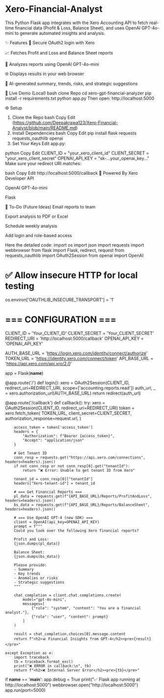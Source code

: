 # Xero-Financial-Analyst
This Python Flask app integrates with the Xero Accounting API to fetch real-time financial data (Profit &amp; Loss, Balance Sheet), and uses OpenAI GPT-4o-mini to generate automated insights and analysis.

✨ Features
🔐 Secure OAuth2 login with Xero

📈 Fetches Profit and Loss and Balance Sheet reports

🤖 Analyzes reports using OpenAI GPT-4o-mini

🌐 Displays results in your web browser

🧠 AI-generated summary, trends, risks, and strategic suggestions

🚀 Live Demo (Local)
bash
clone Repo
cd xero-gpt-financial-analyzer
pip install -r requirements.txt
python app.py
Then open: http://localhost:5000

⚙️ Setup
1. Clone the Repo
bash
Copy
Edit
(https://github.com/Deepakrawa123/Xero-Financial-Analyst/blob/main/README.md)
3. Install Dependencies
bash
Copy
Edit
pip install flask requests requests_oauthlib openai
4. Set Your Keys
Edit app.py:

python
Copy
Edit
CLIENT_ID = "your_xero_client_id"
CLIENT_SECRET = "your_xero_client_secret"
OPENAI_API_KEY = "sk-...your_openai_key..."
Make sure your redirect URI matches:

bash
Copy
Edit
http://localhost:5000/callback
🧠 Powered By
Xero Developer API

OpenAI GPT-4o-mini

Flask

📌 To-Do (Future Ideas)
 Email reports to team

 Export analysis to PDF or Excel

 Schedule weekly analysis

 Add login and role-based access


 Here the detailed code: 
 import os
import json
import requests
import webbrowser
from flask import Flask, redirect, request
from requests_oauthlib import OAuth2Session
from openai import OpenAI

# ✅ Allow insecure HTTP for local testing
os.environ['OAUTHLIB_INSECURE_TRANSPORT'] = '1'

# === CONFIGURATION ===
CLIENT_ID = 'Your_CLIENT_ID'
CLIENT_SECRET = 'Your_CLIENT_SECRET'
REDIRECT_URI = 'http://localhost:5000/callback'
OPENAI_API_KEY = 'OPENAI_API_KEY'

AUTH_BASE_URL = 'https://login.xero.com/identity/connect/authorize'
TOKEN_URL = 'https://identity.xero.com/connect/token'
API_BASE_URL = 'https://api.xero.com/api.xro/2.0'

app = Flask(__name__)

@app.route('/')
def login():
    xero = OAuth2Session(CLIENT_ID, redirect_uri=REDIRECT_URI, scope=['accounting.reports.read'])
    auth_url, _ = xero.authorization_url(AUTH_BASE_URL)
    return redirect(auth_url)

@app.route('/callback')
def callback():
    try:
        xero = OAuth2Session(CLIENT_ID, redirect_uri=REDIRECT_URI)
        token = xero.fetch_token(
            TOKEN_URL,
            client_secret=CLIENT_SECRET,
            authorization_response=request.url,
        )

        access_token = token['access_token']
        headers = {
            "Authorization": f"Bearer {access_token}",
            "Accept": "application/json"
        }

        # Get Tenant ID
        conn_resp = requests.get("https://api.xero.com/connections", headers=headers).json()
        if not conn_resp or not conn_resp[0].get("tenantId"):
            return "❌ Error: Unable to get tenant ID from Xero"

        tenant_id = conn_resp[0]["tenantId"]
        headers["Xero-tenant-id"] = tenant_id

        # === Get Financial Reports ===
        pl_data = requests.get(f"{API_BASE_URL}/Reports/ProfitAndLoss", headers=headers).json()
        bs_data = requests.get(f"{API_BASE_URL}/Reports/BalanceSheet", headers=headers).json()

        # === Use OpenAI GPT-4 (new SDK) ===
        client = OpenAI(api_key=OPENAI_API_KEY)
        prompt = f"""
        Could you look over the following Xero financial reports?

        Profit and Loss:
        {json.dumps(pl_data)}

        Balance Sheet:
        {json.dumps(bs_data)}

        Please provide:
        - Summary
        - Key trends
        - Anomalies or risks
        - Strategic suggestions
        """

        chat_completion = client.chat.completions.create(
            model="gpt-4o-mini",
            messages=[
                {"role": "system", "content": "You are a financial analyst."},
                {"role": "user", "content": prompt}
            ]
        )

        result = chat_completion.choices[0].message.content
        return f"<h2>📊 Financial Insights from GPT-4</h2><pre>{result}</pre>"

    except Exception as e:
        import traceback
        tb = traceback.format_exc()
        print("❌ ERROR in callback:\n", tb)
        return f"<h2>❌ Internal Server Error</h2><pre>{tb}</pre>"

if __name__ == '__main__':
    app.debug = True
    print("✅ Flask app running at http://localhost:5000")
    webbrowser.open("http://localhost:5000")
    app.run(port=5000)
